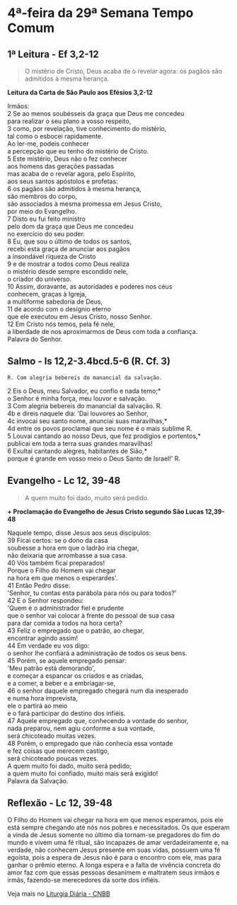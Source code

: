# 4ª-feira da 29ª Semana Tempo Comum

## 1ª Leitura - Ef 3,2-12

> O mistério de Cristo, Deus acaba de o revelar agora: os pagãos são admitidos à mesma herança.

**Leitura da Carta de São Paulo aos Efésios 3,2-12**

Irmãos:   
2 Se ao menos soubésseis da graça que Deus me concedeu   
 para realizar o seu plano a vosso respeito,   
3 como, por revelação, tive conhecimento do mistério,   
 tal como o esbocei rapidamente.   
 Ao ler-me, podeis conhecer   
 a percepção que eu tenho do mistério de Cristo.   
5 Este mistério, Deus não o fez conhecer   
 aos homens das gerações passadas   
 mas acaba de o revelar agora, pelo Espírito,   
 aos seus santos apóstolos e profetas:   
6 os pagãos são admitidos à mesma herança,   
 são membros do corpo,   
 são associados à mesma promessa em Jesus Cristo,   
 por meio do Evangelho.   
7 Disto eu fui feito ministro   
 pelo dom da graça que Deus me concedeu   
 no exercício do seu poder.   
8 Eu, que sou o último de todos os santos,   
 recebi esta graça de anunciar aos pagãos   
 a insondável riqueza de Cristo   
9 e de mostrar a todos como Deus realiza   
 o mistério desde sempre escondido nele,   
 o criador do universo.   
10 Assim, doravante, as autoridades e poderes nos céus   
 conhecem, graças à Igreja,   
 a multiforme sabedoria de Deus,   
11 de acordo com o desígnio eterno   
 que ele executou em Jesus Cristo, nosso Senhor.   
12 Em Cristo nós temos, pela fé nele,   
 a liberdade de nos aproximarmos de Deus com toda a confiança.   
 Palavra do Senhor.

## Salmo - Is 12,2-3.4bcd.5-6 (R. Cf. 3)

`R. Com alegria bebereis do manancial da salvação.`

2 Eis o Deus, meu Salvador, eu confio e nada temo;*   
 o Senhor é minha força, meu louvor e salvação.   
3 Com alegria bebereis do manancial da salvação. R.       
4b e direis naquele dia: 'Dai louvores ao Senhor,   
4c invocai seu santo nome, anunciai suas maravilhas,*   
4d entre os povos proclamai que seu nome é o mais sublime R.       
5 Louvai cantando ao nosso Deus, que fez prodígios e portentos,*   
 publicai em toda a terra suas grandes maravilhas!   
6 Exultai cantando alegres, habitantes de Sião,*   
 porque é grande em vosso meio o Deus Santo de Israel!' R.

## Evangelho - Lc 12, 39-48

> A quem muito foi dado, muito será pedido.

**+ Proclamação do Evangelho de Jesus Cristo segundo São Lucas  12,39-48**

Naquele tempo, disse Jesus aos seus discípulos:   
39 Ficai certos: se o dono da casa   
 soubesse a hora em que o ladrão iria chegar,   
 não deixaria que arrombasse a sua casa.   
40 Vós também ficai preparados!   
 Porque o Filho do Homem vai chegar   
 na hora em que menos o esperardes'.   
41 Então Pedro disse:   
 'Senhor, tu contas esta parábola para nós ou para todos?'   
42 E o Senhor respondeu:   
 'Quem é o administrador fiel e prudente   
 que o senhor vai colocar à frente do pessoal de sua casa   
 para dar comida a todos na hora certa?   
43 Feliz o empregado que o patrão, ao chegar,   
 encontrar agindo assim!   
44 Em verdade eu vos digo:   
 o senhor lhe confiará a administração de todos os seus bens.   
45 Porém, se aquele empregado pensar:   
 'Meu patrão está demorando',   
 e começar a espancar os criados e as criadas,   
 e a comer, a beber e a embriagar-se,   
46 o senhor daquele empregado chegará num dia inesperado   
 e numa hora imprevista,   
 ele o partirá ao meio   
 e o fará participar do destino dos infiéis.   
47 Aquele empregado que, conhecendo a vontade do senhor,   
 nada preparou, nem agiu conforme a sua vontade,   
 será chicoteado muitas vezes.   
48 Porém, o empregado que não conhecia essa vontade   
 e fez coisas que merecem castigo,   
 será chicoteado poucas vezes.   
 A quem muito foi dado, muito será pedido;   
 a quem muito foi confiado, muito mais será exigido!   
 Palavra da Salvação.

## Reflexão - Lc 12, 39-48

O Filho do Homem vai chegar na hora em que menos esperamos, pois ele está sempre chegando até nós nos pobres e necessitados. Os que esperam a vinda de Jesus somente no último dia tornam-se pregadores do fim do mundo e vivem uma fé ritual, são incapazes de amar verdadeiramente e, na verdade, não conhecem Jesus presente em suas vidas, possuem uma fé egoísta, pois a espera de Jesus não é para o encontro com ele, mas para ganhar o prêmio eterno. A longa espera e a falta de vivência concreta do amor faz com que essas pessoas desanimem e maltratem seus irmãos e irmãs, fazendo-se merecedores da sorte dos infiéis.

Veja mais no [Liturgia Diária - CNBB](http://liturgiadiaria.cnbb.org.br/app/user/user/UserView.php?ano=2016&mes=10&dia=19)